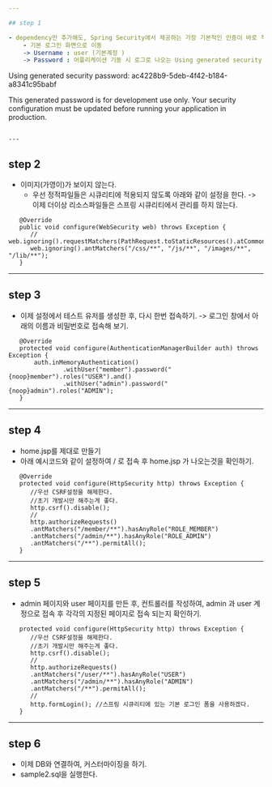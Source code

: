 ```yaml
---

## step 1

- dependency만 추가해도, Spring Security에서 제공하는 가장 기본적인 인증이 바로 적용된다.
	- 기본 로그인 화면으로 이동
	-> Username : user (기본계정 )
	-> Password : 어플리케이션 기동 시 로그로 나오는 Using generated security password 정보 확인
```
Using generated security password: ac4228b9-5deb-4f42-b184-a8341c95babf

This generated password is for development use only. Your security configuration must be updated before running your application in production.
```

---
```


## step 2
- 이미지(가영이)가 보이지 않는다.
	- 우선 정적파일들은 시큐리티에 적용되지 않도록 아래와 같이 설정을 한다.
	-> 이제 더이상 리소스파일들은 스프링 시큐리티에서 관리를 하지 않는다.   
```
   @Override
   public void configure(WebSecurity web) throws Exception {
      // web.ignoring().requestMatchers(PathRequest.toStaticResources().atCommonLocations());
      web.ignoring().antMatchers("/css/**", "/js/**", "/images/**", "/lib/**");
   }
```

---

## step 3

- 이제 설정에서 테스트 유저를 생성한 후, 다시 한번 접속하기. 
-> 로그인 창에서 아래의 이름과 비밀번호로 접속해 보기.
```
   @Override
   protected void configure(AuthenticationManagerBuilder auth) throws Exception {
       auth.inMemoryAuthentication()
               .withUser("member").password("{noop}member").roles("USER").and()
               .withUser("admin").password("{noop}admin").roles("ADMIN");
   }
```

---

## step 4

- home.jsp를 제대로 만들기 
- 아래 예시코드와 같이 설정하여 / 로 접속 후 home.jsp 가 나오는것을 확인하기.
```
   @Override
   protected void configure(HttpSecurity http) throws Exception {
      //우선 CSRF설정을 해제한다.
      //초기 개발시만 해주는게 좋다.
      http.csrf().disable();
      // 	
      http.authorizeRequests()
      .antMatchers("/member/**").hasAnyRole("ROLE_MEMBER") 
      .antMatchers("/admin/**").hasAnyRole("ROLE_ADMIN")
      .antMatchers("/**").permitAll();           
   }
```

---

## step 5

- admin 페이지와 user 페이지를 만든 후, 컨트롤러를 작성하여, admin 과 user 계정으로 접속 후 각각의 지정된 페이지로 접속 되는지 확인하기.
```
   protected void configure(HttpSecurity http) throws Exception {
      //우선 CSRF설정을 해제한다.
      //초기 개발시만 해주는게 좋다.
      http.csrf().disable();
   	  //   
      http.authorizeRequests()
      .antMatchers("/user/**").hasAnyRole("USER") 
      .antMatchers("/admin/**").hasAnyRole("ADMIN")
      .antMatchers("/**").permitAll();
      //
      http.formLogin(); //스프링 시큐리티에 있는 기본 로그인 폼을 사용하겠다.
   }
```
      
---

## step 6
- 이제 DB와 연결하여, 커스터마이징을 하기.
- sample2.sql을 실행한다.
